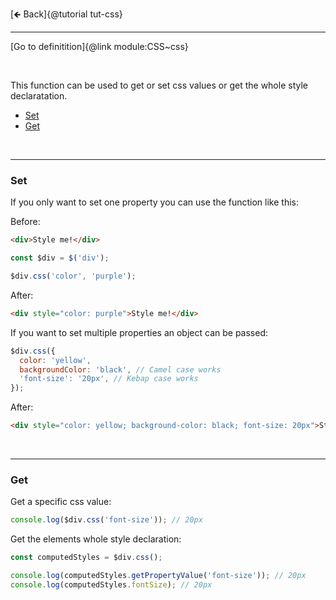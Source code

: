 [🡸 Back]{@tutorial tut-css}
___

[Go to definitition]{@link module:CSS~css}

&nbsp;

This function can be used to get or set css values or get the whole style declaratation.

* [Set](#set)
* [Get](#get)

&nbsp;
___

### Set

If you only want to set one property you can use the function like this:

Before:

```html
<div>Style me!</div>
```

```js
const $div = $('div');

$div.css('color', 'purple');
```

After:

```html
<div style="color: purple">Style me!</div>
```

If you want to set multiple properties an object can be passed:

```js
$div.css({
  color: 'yellow',
  backgroundColor: 'black', // Camel case works
  'font-size': '20px', // Kebap case works
});
```

After:

```html
<div style="color: yellow; background-color: black; font-size: 20px">Style me!</div>
```

&nbsp;
___

### Get

Get a specific css value:

```js
console.log($div.css('font-size')); // 20px
```

Get the elements whole style declaration:

```js
const computedStyles = $div.css();

console.log(computedStyles.getPropertyValue('font-size')); // 20px
console.log(computedStyles.fontSize); // 20px
```
